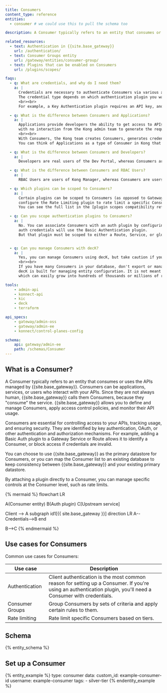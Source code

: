 ```yaml
---
title: Consumers
content_type: reference
entities:
  - consumer # we could use this to pull the schema too

description: A Consumer typically refers to an entity that consumes or uses the APIs managed by {{site.base_gateway}}.

related_resources:
  - text: Authentication in {{site.base_gateway}}
    url: /authentication/
  - text: Consumer Groups entity
    url: /gateway/entities/consumer-group/
  - text: Plugins that can be enabled on Consumers
    url: /plugins/scopes/

faqs:
  - q: What are credentials, and why do I need them?
    a: |
      Credentials are necessary to authenticate Consumers via various authentication mechanisms.
      The credential type depends on which authentication plugin you want to use.
      <br><br>
      For example, a Key Authentication plugin requires an API key, and a Basic Authentication plugin requires a username and password pair.

  - q: What is the difference between Consumers and Applications?
    a: |
      Applications provide developers the ability to get access to APIs managed by {{site.base_gateway}} or {{site.konnect_short_name}}
      with no interaction from the Kong admin team to generate the required credentials.
      <br><br>
      With Consumers, the Kong team creates Consumers, generates credentials, and shares them with the developers that need access to the APIs.
      You can think of Applications as a type of Consumer in Kong that allows developers to automatically obtain credentials for, and subscribe to the required APIs.

  - q: What is the difference between Consumers and Developers?
    a: |
      Developers are real users of the Dev Portal, whereas Consumers are abstractions.

  - q: What is the difference between Consumers and RBAC Users?
    a: |
      RBAC Users are users of Kong Manager, whereas Consumers are users (real or abstract) of the Gateway itself.

  - q: Which plugins can be scoped to Consumers?
    a: |
      Certain plugins can be scoped to Consumers (as opposed to Gateway Services, Routes, Consumer Groups, or globally). For example, you might want to
      configure the Rate Limiting plugin to rate limit a specific Consumer, or use the Request Transformer plugin to edit requests for that Consumer.
      You can see the full list in the [plugin scopes compatibility reference](/plugins/scopes/).

  - q: Can you scope authentication plugins to Consumers?
    a: |
      No. You can associate Consumers with an auth plugin by configuring credentials. For example, a Consumer with basic
      auth credentials will use the Basic Authentication plugin.
      But that plugin must be scoped to either a Route, Service, or globally, so that the Consumer can access it.


  - q: Can you manage Consumers with decK?
    a: |
      Yes, you can manage Consumers using decK, but take caution if you have a large number of Consumers.
      <br><br>
      If you have many Consumers in your database, don't export or manage them using decK.
      decK is built for managing entity configuration. It is not meant for end user data,
      which can easily grow into hundreds of thousands or millions of records.

tools:
    - admin-api
    - konnect-api
    - kic
    - deck
    - terraform

api_specs:
    - gateway/admin-oss
    - gateway/admin-ee
    - konnect/control-planes-config

schema:
    api: gateway/admin-ee
    path: /schemas/Consumer
---
```


## What is a Consumer?

A Consumer typically refers to an entity that consumes or uses the APIs managed by {{site.base_gateway}}.
Consumers can be applications, services, or users who interact with your APIs.
Since they are not always human, {{site.base_gateway}} calls them Consumers, because they "consume" the service.
{{site.base_gateway}} allows you to define and manage Consumers, apply access control policies, and monitor their API usage.

Consumers are essential for controlling access to your APIs, tracking usage, and ensuring security.
They are identified by key authentication, OAuth, or other authentication and authorization mechanisms. 
For example, adding a Basic Auth plugin to a Gateway Service or Route allows it to identify a Consumer, or block access if credentials are invalid.

You can choose to use {{site.base_gateway}} as the primary datastore for Consumers, or you can map the Consumer list 
to an existing database to keep consistency between {{site.base_gateway}} and your existing primary datastore.

By attaching a plugin directly to a Consumer, you can manage specific controls at the Consumer level, such as rate limits.

{% mermaid %}
flowchart LR

A(Consumer entity)
B(Auth plugin)
C[Upstream service]

Client --> A
subgraph id1[{{ site.base_gateway }}]
direction LR
A--Credentials-->B
end

B-->C
{% endmermaid %}

## Use cases for Consumers

Common use cases for Consumers:

|Use case | Description|
|---------|------------|
|Authentication | Client authentication is the most common reason for setting up a Consumer. If you're using an authentication plugin, you'll need a Consumer with credentials.|
|Consumer Groups | Group Consumers by sets of criteria and apply certain rules to them.|
|Rate limiting | Rate limit specific Consumers based on tiers.|

## Schema

{% entity_schema %}

## Set up a Consumer

{% entity_example %}
type: consumer
data:
  custom_id: example-consumer-id
  username: example-consumer
  tags:
    - silver-tier
{% endentity_example %}
